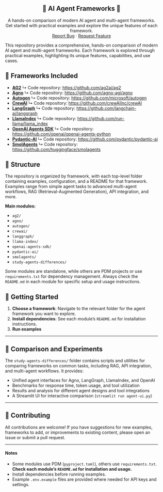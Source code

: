 <a id="readme-top"></a>

<!-- PROJECT SHIELDS -->
<!--
*** https://www.markdownguide.org/basic-syntax/#reference-style-links
-->

<!-- PROJECT LOGO -->
<br />
<div align="center">

  <h2 align="center">🤖 AI Agent Frameworks 🤖</h2>

  <p align="center">
    A hands-on comparison of modern AI agent and multi-agent frameworks. Get started with practical examples and explore the unique features of each framework.
    <br />
    <a href="./issues/new?labels=bug&template=bug-report.md">Report Bug</a>
    ·
    <a href="./issues/new?labels=enhancement&template=feature-request.md">Request Feature</a>
  </p>
</div>

This repository provides a comprehensive, hands-on comparison of modern AI agent and multi-agent frameworks. Each framework is explored through practical examples, highlighting its unique features, capabilities, and use cases.

## 🧠 Frameworks Included

- [**AG2**](https://ag2.ai/)
  ↳ Code repository: https://github.com/ag2ai/ag2
- [**Agno**](https://docs.agno.com/introduction)
  ↳ Code repository: https://github.com/agno-agi/agno
- [**Autogen**](https://microsoft.github.io/autogen/stable/)
  ↳ Code repository: https://github.com/microsoft/autogen
- [**CrewAI**](https://www.crewai.com/)
  ↳ Code repository: https://github.com/crewAIInc/crewAI
- [**LangGraph**](https://langchain-ai.github.io/langgraph/)
  ↳ Code repository: https://github.com/langchain-ai/langgraph
- [**LlamaIndex**](https://docs.llamaindex.ai/en/stable/)
  ↳ Code repository: https://github.com/run-llama/llama_index
- [**OpenAI Agents SDK**](https://openai.github.io/openai-agents-python/)
  ↳ Code repository: https://github.com/openai/openai-agents-python
- [**Pydantic-AI**](https://ai.pydantic.dev/)
  ↳ Code repository: https://github.com/pydantic/pydantic-ai
- [**SmolAgents**](https://huggingface.co/docs/smolagents/en/index)
  ↳ Code repository: https://github.com/huggingface/smolagents
  
## 📁 Structure

The repository is organized by framework, with each top-level folder containing examples, configuration, and a README for that framework. Examples range from simple agent tasks to advanced multi-agent workflows, RAG (Retrieval-Augmented Generation), API integration, and more.

**Main modules:**
- `ag2/`
- `agno/`
- `autogen/`
- `crewai/`
- `langgraph/`
- `llama-index/`
- `openai-agents-sdk/`
- `pydantic-ai/`
- `smolagents/`
- `study-agents-differences/`

Some modules are standalone, while others are PDM projects or use `requirements.txt` for dependency management. Always check the `README.md` in each module for specific setup and usage instructions.

## 🚀 Getting Started

1. **Choose a framework**: Navigate to the relevant folder for the agent framework you want to explore.
2. **Install dependencies**: See each module’s `README.md` for installation instructions.
3. **Run examples**

---

## 🧪 Comparison and Experiments

The `study-agents-differences/` folder contains scripts and utilities for comparing frameworks on common tasks, including RAG, API integration, and multi-agent workflows. It provides:
- Unified agent interfaces for Agno, LangGraph, LlamaIndex, and OpenAI
- Benchmarks for response time, token usage, and tool utilization
- Results and analysis for different agent designs and tool integrations
- A Streamlit UI for interactive comparison (`streamlit run agent-ui.py`)

---

## 🤝 Contributing
All contributions are welcome! If you have suggestions for new examples, frameworks to add, or improvements to existing content, please open an issue or submit a pull request.

--- 

#### Notes

- Some modules use PDM (`pyproject.toml`), others use `requirements.txt`. **Check each module’s `README.md` for installation and usage.**
- Install dependencies before running examples.
- Example `.env.example` files are provided where needed for API keys and settings.